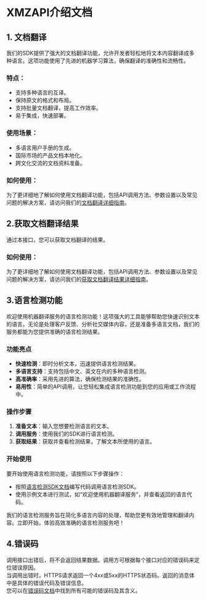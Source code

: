 # XMZAPI介绍文档

## 1. 文档翻译

我们的SDK提供了强大的文档翻译功能，允许开发者轻松地将文本内容翻译成多种语言。这项功能使用了先进的机器学习算法，确保翻译的准确性和流畅性。

### 特点：
- 支持多种语言的互译。
- 保持原文的格式和布局。
- 支持批量文档翻译，提高工作效率。
- 易于集成，快速部署。

### 使用场景：
- 多语言用户手册的生成。
- 国际市场的产品文档本地化。
- 跨文化交流的文档资料准备。

### 如何使用：
为了更详细地了解如何使用文档翻译功能，包括API调用方法、参数设置以及常见问题的解决方案，请访问我们的[文档翻译详细指南](file_translation.md)。

## 2.获取文档翻译结果

通过本接口，您可以获取文档翻译的结果。

### 如何使用：
为了更详细地了解如何使用文档翻译功能，包括API调用方法、参数设置以及常见问题的解决方案，请访问我们的[获取文档翻译结果详细指南](get_file_translation_result.md)。

## 3.语言检测功能

欢迎使用机器翻译服务的语言检测功能！这项强大的工具能够帮助您快速识别文本的语言。无论是处理客户反馈、分析社交媒体内容，还是准备多语言文档，我们的服务都能为您提供准确的语言检测结果。

### 功能亮点

- **快速检测**：即时分析文本，迅速提供语言检测结果。
- **多语言支持**：支持包括中文、英文在内的多种语言检测。
- **高准确率**：采用先进的算法，确保检测结果的准确性。
- **易用性**：简单的API调用，让您轻松集成语言检测功能到您的应用或工作流程中。

### 操作步骤

1. **准备文本**：输入您想要检测语言的文本。
2. **调用服务**：使用我们的SDK进行语言检测。
3. **获取结果**：获取并查看检测结果，了解文本所使用的语言。

### 开始使用

要开始使用语言检测功能，请按照以下步骤操作：
- 按照[语言检测SDK文档](language_detection.md)编写代码调用语言检测SDK。
- 使用示例文本进行测试，如“欢迎使用机器翻译服务”，并查看返回的语言代码。

我们的语言检测服务旨在简化多语言内容的处理，帮助您更有效地管理和翻译内容。立即开始，体验高效准确的语言检测服务吧！
## 4.错误码
调用接口出错后，将不会返回结果数据。调用方可根据每个接口对应的错误码来定位错误原因。  
当调用出错时，HTTPS请求返回一个4xx或5xx的HTTPS状态码。返回的消息体中是具体的错误代码及错误信息。  
您可以在[错误码文档](nlp_error.md)中找到所有可能的错误码及其含义。
